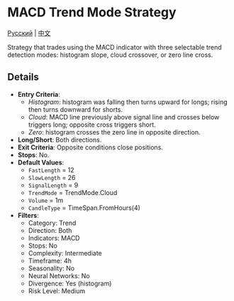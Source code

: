 # MACD Trend Mode Strategy
[Русский](README_ru.md) | [中文](README_cn.md)

Strategy that trades using the MACD indicator with three selectable trend detection modes: histogram slope, cloud crossover, or zero line cross.

## Details

- **Entry Criteria**:
  - *Histogram*: histogram was falling then turns upward for longs; rising then turns downward for shorts.
  - *Cloud*: MACD line previously above signal line and crosses below triggers long; opposite cross triggers short.
  - *Zero*: histogram crosses the zero line in opposite direction.
- **Long/Short**: Both directions.
- **Exit Criteria**: Opposite conditions close positions.
- **Stops**: No.
- **Default Values**:
  - `FastLength` = 12
  - `SlowLength` = 26
  - `SignalLength` = 9
  - `TrendMode` = TrendMode.Cloud
  - `Volume` = 1m
  - `CandleType` = TimeSpan.FromHours(4)
- **Filters**:
  - Category: Trend
  - Direction: Both
  - Indicators: MACD
  - Stops: No
  - Complexity: Intermediate
  - Timeframe: 4h
  - Seasonality: No
  - Neural Networks: No
  - Divergence: Yes (histogram)
  - Risk Level: Medium
